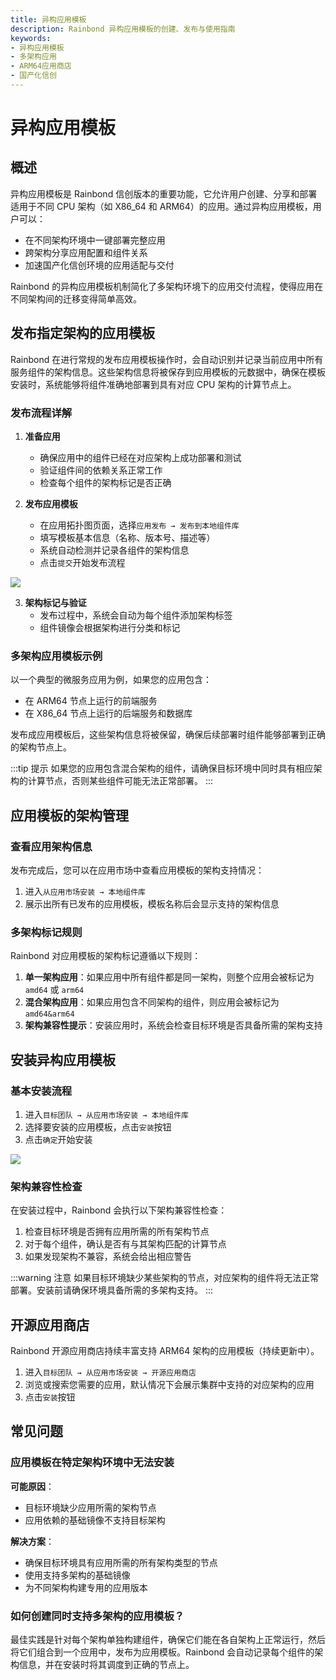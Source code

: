 ```yaml
---
title: 异构应用模板
description: Rainbond 异构应用模板的创建、发布与使用指南
keywords:
- 异构应用模板
- 多架构应用
- ARM64应用商店
- 国产化信创
---
```


# 异构应用模板

## 概述

异构应用模板是 Rainbond 信创版本的重要功能，它允许用户创建、分享和部署适用于不同 CPU 架构（如 X86_64 和 ARM64）的应用。通过异构应用模板，用户可以：

- 在不同架构环境中一键部署完整应用
- 跨架构分享应用配置和组件关系
- 加速国产化信创环境的应用适配与交付

Rainbond 的异构应用模板机制简化了多架构环境下的应用交付流程，使得应用在不同架构间的迁移变得简单高效。

## 发布指定架构的应用模板

Rainbond 在进行常规的发布应用模板操作时，会自动识别并记录当前应用中所有服务组件的架构信息。这些架构信息将被保存到应用模板的元数据中，确保在模板安装时，系统能够将组件准确地部署到具有对应 CPU 架构的计算节点上。

### 发布流程详解

1. **准备应用**
   - 确保应用中的组件已经在对应架构上成功部署和测试
   - 验证组件间的依赖关系正常工作
   - 检查每个组件的架构标记是否正确

2. **发布应用模板**
   - 在应用拓扑图页面，选择`应用发布 → 发布到本地组件库`
   - 填写模板基本信息（名称、版本号、描述等）
   - 系统自动检测并记录各组件的架构信息
   - 点击`提交`开始发布流程

![](/docs/how-to-guides/localization-guide/multi-arch-template-publish.png)

3. **架构标记与验证**
   - 发布过程中，系统会自动为每个组件添加架构标签
   - 组件镜像会根据架构进行分类和标记

### 多架构应用模板示例

以一个典型的微服务应用为例，如果您的应用包含：
- 在 ARM64 节点上运行的前端服务
- 在 X86_64 节点上运行的后端服务和数据库

发布成应用模板后，这些架构信息将被保留，确保后续部署时组件能够部署到正确的架构节点上。

:::tip 提示
如果您的应用包含混合架构的组件，请确保目标环境中同时具有相应架构的计算节点，否则某些组件可能无法正常部署。
:::

## 应用模板的架构管理

### 查看应用架构信息

发布完成后，您可以在应用市场中查看应用模板的架构支持情况：

1. 进入`从应用市场安装 → 本地组件库`
2. 展示出所有已发布的应用模板，模板名称后会显示支持的架构信息

### 多架构标记规则

Rainbond 对应用模板的架构标记遵循以下规则：

1. **单一架构应用**：如果应用中所有组件都是同一架构，则整个应用会被标记为 `amd64` 或 `arm64`
2. **混合架构应用**：如果应用包含不同架构的组件，则应用会被标记为 `amd64&arm64`
3. **架构兼容性提示**：安装应用时，系统会检查目标环境是否具备所需的架构支持

## 安装异构应用模板

### 基本安装流程

1. 进入`目标团队 → 从应用市场安装 → 本地组件库`
2. 选择要安装的应用模板，点击`安装`按钮
3. 点击`确定`开始安装

![](/docs/how-to-guides/localization-guide/multi-arch-template-install.png)


### 架构兼容性检查

在安装过程中，Rainbond 会执行以下架构兼容性检查：

1. 检查目标环境是否拥有应用所需的所有架构节点
2. 对于每个组件，确认是否有与其架构匹配的计算节点
3. 如果发现架构不兼容，系统会给出相应警告

:::warning 注意
如果目标环境缺少某些架构的节点，对应架构的组件将无法正常部署。安装前请确保环境具备所需的多架构支持。
:::

## 开源应用商店

Rainbond 开源应用商店持续丰富支持 ARM64 架构的应用模板（持续更新中）。

1. 进入`目标团队 → 从应用市场安装 → 开源应用商店`
2. 浏览或搜索您需要的应用，默认情况下会展示集群中支持的对应架构的应用
3. 点击`安装`按钮

## 常见问题

### 应用模板在特定架构环境中无法安装

**可能原因**：
- 目标环境缺少应用所需的架构节点
- 应用依赖的基础镜像不支持目标架构

**解决方案**：
- 确保目标环境具有应用所需的所有架构类型的节点
- 使用支持多架构的基础镜像
- 为不同架构构建专用的应用版本

### 如何创建同时支持多架构的应用模板？

最佳实践是针对每个架构单独构建组件，确保它们能在各自架构上正常运行，然后将它们组合到一个应用中，发布为应用模板。Rainbond 会自动记录每个组件的架构信息，并在安装时将其调度到正确的节点上。
